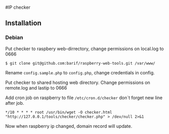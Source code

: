 #IP checker

## Installation

### Debian

Put checker to raspbery web-dirrectory, change  permissions on local.log to 0666

`$ git clone git@github.com:barif/raspberry-web-tools.git /var/www/`

Rename `config.sample.php` to `config.php`, change credentials in config.

Put checker to shared hosting web directory. Change  permissions on remote.log and lastip to 0666

Add cron job on raspberry to file `/etc/cron.d/checker` don`t forget new line after job.

`*/10 * * * * root /usr/bin/wget -O checker.html "http://127.0.0.1/tools/checker/checker.php" > /dev/null 2>&1`

Now when raspberry ip changed, domain record will update.
